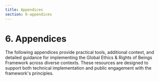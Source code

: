 ```yaml
---
title: Appendices
section: 6-appendices
---
```


# 6. Appendices

The following appendices provide practical tools, additional context, and detailed guidance for implementing the Global Ethics & Rights of Beings Framework across diverse contexts. These resources are designed to support both technical implementation and public engagement with the framework's principles.

